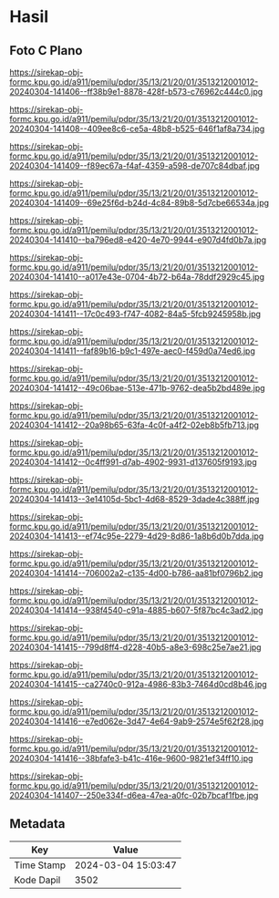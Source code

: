 # Hasil

## Foto C Plano

https://sirekap-obj-formc.kpu.go.id/a911/pemilu/pdpr/35/13/21/20/01/3513212001012-20240304-141406--ff38b9e1-8878-428f-b573-c76962c444c0.jpg

https://sirekap-obj-formc.kpu.go.id/a911/pemilu/pdpr/35/13/21/20/01/3513212001012-20240304-141408--409ee8c6-ce5a-48b8-b525-646f1af8a734.jpg

https://sirekap-obj-formc.kpu.go.id/a911/pemilu/pdpr/35/13/21/20/01/3513212001012-20240304-141409--f89ec67a-f4af-4359-a598-de707c84dbaf.jpg

https://sirekap-obj-formc.kpu.go.id/a911/pemilu/pdpr/35/13/21/20/01/3513212001012-20240304-141409--69e25f6d-b24d-4c84-89b8-5d7cbe66534a.jpg

https://sirekap-obj-formc.kpu.go.id/a911/pemilu/pdpr/35/13/21/20/01/3513212001012-20240304-141410--ba796ed8-e420-4e70-9944-e907d4fd0b7a.jpg

https://sirekap-obj-formc.kpu.go.id/a911/pemilu/pdpr/35/13/21/20/01/3513212001012-20240304-141410--a017e43e-0704-4b72-b64a-78ddf2929c45.jpg

https://sirekap-obj-formc.kpu.go.id/a911/pemilu/pdpr/35/13/21/20/01/3513212001012-20240304-141411--17c0c493-f747-4082-84a5-5fcb9245958b.jpg

https://sirekap-obj-formc.kpu.go.id/a911/pemilu/pdpr/35/13/21/20/01/3513212001012-20240304-141411--faf89b16-b9c1-497e-aec0-f459d0a74ed6.jpg

https://sirekap-obj-formc.kpu.go.id/a911/pemilu/pdpr/35/13/21/20/01/3513212001012-20240304-141412--49c06bae-513e-471b-9762-dea5b2bd489e.jpg

https://sirekap-obj-formc.kpu.go.id/a911/pemilu/pdpr/35/13/21/20/01/3513212001012-20240304-141412--20a98b65-63fa-4c0f-a4f2-02eb8b5fb713.jpg

https://sirekap-obj-formc.kpu.go.id/a911/pemilu/pdpr/35/13/21/20/01/3513212001012-20240304-141412--0c4ff991-d7ab-4902-9931-d137605f9193.jpg

https://sirekap-obj-formc.kpu.go.id/a911/pemilu/pdpr/35/13/21/20/01/3513212001012-20240304-141413--3e14105d-5bc1-4d68-8529-3dade4c388ff.jpg

https://sirekap-obj-formc.kpu.go.id/a911/pemilu/pdpr/35/13/21/20/01/3513212001012-20240304-141413--ef74c95e-2279-4d29-8d86-1a8b6d0b7dda.jpg

https://sirekap-obj-formc.kpu.go.id/a911/pemilu/pdpr/35/13/21/20/01/3513212001012-20240304-141414--706002a2-c135-4d00-b786-aa81bf0796b2.jpg

https://sirekap-obj-formc.kpu.go.id/a911/pemilu/pdpr/35/13/21/20/01/3513212001012-20240304-141414--938f4540-c91a-4885-b607-5f87bc4c3ad2.jpg

https://sirekap-obj-formc.kpu.go.id/a911/pemilu/pdpr/35/13/21/20/01/3513212001012-20240304-141415--799d8ff4-d228-40b5-a8e3-698c25e7ae21.jpg

https://sirekap-obj-formc.kpu.go.id/a911/pemilu/pdpr/35/13/21/20/01/3513212001012-20240304-141415--ca2740c0-912a-4986-83b3-7464d0cd8b46.jpg

https://sirekap-obj-formc.kpu.go.id/a911/pemilu/pdpr/35/13/21/20/01/3513212001012-20240304-141416--e7ed062e-3d47-4e64-9ab9-2574e5f62f28.jpg

https://sirekap-obj-formc.kpu.go.id/a911/pemilu/pdpr/35/13/21/20/01/3513212001012-20240304-141416--38bfafe3-b41c-416e-9600-9821ef34ff10.jpg

https://sirekap-obj-formc.kpu.go.id/a911/pemilu/pdpr/35/13/21/20/01/3513212001012-20240304-141407--250e334f-d6ea-47ea-a0fc-02b7bcaf1fbe.jpg


## Metadata

| Key        | Value               |
| ---------- | ------------------- |
| Time Stamp | 2024-03-04 15:03:47 |
| Kode Dapil | 3502                |



